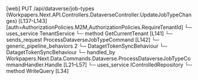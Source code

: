 [web] PUT /api/dataverse/job-types  (Workpapers.Next.API.Controllers.DataverseController.UpdateJobTypeChanges)  [L137–L143] [auth=AuthorizationPolicies.M2M,AuthorizationPolicies.RequireTenantId]
  └─ uses_service TenantService
    └─ method GetCurrentTenant [L141]
  └─ sends_request ProcessDataverseJobTypeCommand [L142]
    └─ generic_pipeline_behaviors 2
      └─ DatagetTokenSyncBehaviour
      └─ DatagetTokenSyncBehaviour
    └─ handled_by Workpapers.Next.Data.Commands.Dataverse.ProcessDataverseJobTypeCommandHandler.Handle [L21–L57]
      └─ uses_service IControlledRepository<JobType>
        └─ method WriteQuery [L34]

